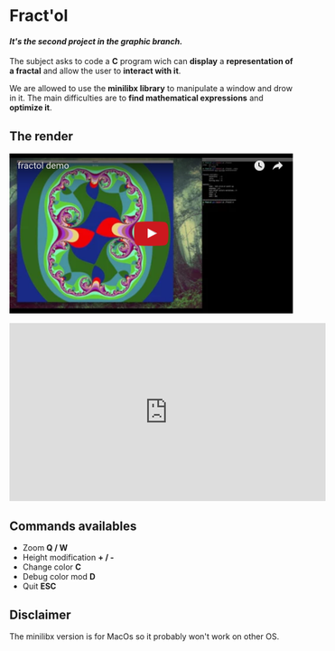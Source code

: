 # **Fract'ol**
#### *It's the second project in the graphic branch.*

The subject asks to code a **C** program wich can **display** a **representation of a fractal** and allow the user to **interact with it**.

We are allowed to use the **minilibx library** to manipulate a window and drow in it.
The main difficulties are to **find mathematical expressions** and **optimize it**.

## **The render**

[![Watch the demo video](./.readme_images/demo.png)](https://www.youtube.com/embed/r6DjCYjN0so)

<iframe width="560" height="315" src="https://www.youtube.com/embed/r6DjCYjN0so" frameborder="0" allowfullscreen></iframe>

## **Commands availables**

* Zoom						**Q / W**
* Height modification		**+ / -**
* Change color				**C**
* Debug color mod			**D**
* Quit						**ESC**

## **Disclaimer**

The minilibx version is for MacOs so it probably won't work on other OS.

